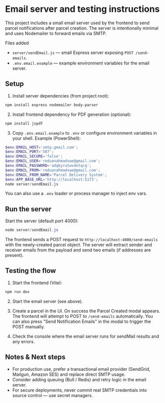 Email server and testing instructions
=================================

This project includes a small email server used by the frontend to send parcel notifications after parcel creation. The server is intentionally minimal and uses Nodemailer to forward emails via SMTP.

Files added
- `server/sendEmail.js` — small Express server exposing `POST /send-emails`.
- `.env.email.example` — example environment variables for the email server.

Setup
-----

1. Install server dependencies (from project root):

```powershell
npm install express nodemailer body-parser
```

2. Install frontend dependency for PDF generation (optional):

```powershell
npm install jspdf
```

3. Copy `.env.email.example` to `.env` or configure environment variables in your shell. Example (PowerShell):

```powershell
$env:EMAIL_HOST='smtp.gmail.com';
$env:EMAIL_PORT='587';
$env:EMAIL_SECURE='false';
$env:EMAIL_USER='reduanahmadswe@gmail.com';
$env:EMAIL_PASSWORD='adqkyrutwvdotqcq';
$env:EMAIL_FROM='reduanahmadswe@gmail.com';
$env:EMAIL_FROM_NAME='Parcel Delivery System';
$env:APP_BASE_URL='http://localhost:5173';
node server/sendEmail.js
```

You can also use a `.env` loader or process manager to inject env vars.

Run the server
--------------

Start the server (default port 4000):

```powershell
node server/sendEmail.js
```

The frontend sends a POST request to `http://localhost:4000/send-emails` with the newly-created parcel object. The server will extract sender and receiver emails from the payload and send two emails (if addresses are present).

Testing the flow
----------------

1. Start the frontend (Vite):

```powershell
npm run dev
```

2. Start the email server (see above).

3. Create a parcel in the UI. On success the Parcel Created modal appears. The frontend will attempt to POST to `/send-emails` automatically. You can also press "Send Notification Emails" in the modal to trigger the POST manually.

4. Check the console where the email server runs for sendMail results and any errors.

Notes & Next steps
------------------
- For production use, prefer a transactional email provider (SendGrid, Mailgun, Amazon SES) and replace direct SMTP usage.
- Consider adding queuing (Bull / Redis) and retry logic in the email server.
- For secure deployments, never commit real SMTP credentials into source control — use secret managers.
